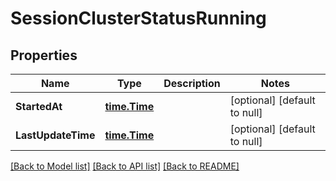 # SessionClusterStatusRunning

## Properties
Name | Type | Description | Notes
------------ | ------------- | ------------- | -------------
**StartedAt** | [**time.Time**](time.Time.md) |  | [optional] [default to null]
**LastUpdateTime** | [**time.Time**](time.Time.md) |  | [optional] [default to null]

[[Back to Model list]](../README.md#documentation-for-models) [[Back to API list]](../README.md#documentation-for-api-endpoints) [[Back to README]](../README.md)


